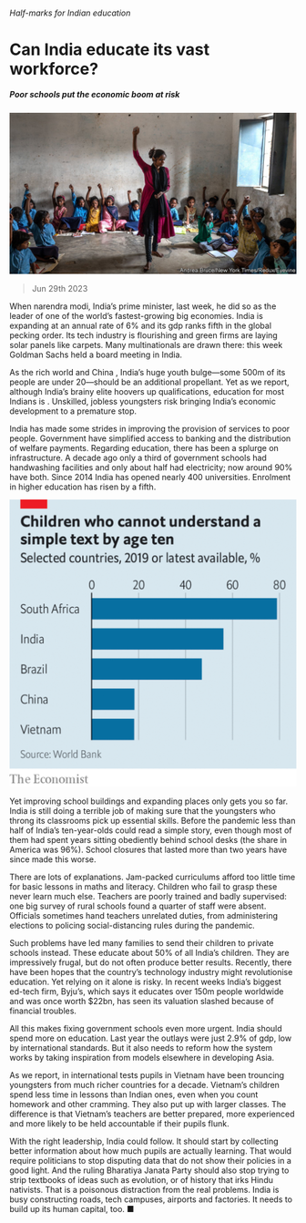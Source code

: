 ###### Half-marks for Indian education

# Can India educate its vast workforce? 

##### Poor schools put the economic boom at risk 

![image](images/20230701_LDP503.jpg) 

> Jun 29th 2023 

When narendra modi, India’s prime minister,  last week, he did so as the leader of one of the world’s fastest-growing big economies. India is expanding at an annual rate of 6% and its gdp ranks fifth in the global pecking order. Its tech industry is flourishing and green firms are laying solar panels like carpets. Many multinationals are drawn there: this week Goldman Sachs held a board meeting in India. 

As the rich world and China , India’s huge youth bulge—some 500m of its people are under 20—should be an additional propellant. Yet as we report, although India’s brainy elite hoovers up qualifications, education for most Indians is . Unskilled, jobless youngsters risk bringing India’s economic development to a premature stop.

India has made some strides in improving the provision of services to poor people. Government  have simplified access to banking and the distribution of welfare payments. Regarding education, there has been a splurge on infrastructure. A decade ago only a third of government schools had handwashing facilities and only about half had electricity; now around 90% have both. Since 2014 India has opened nearly 400 universities. Enrolment in higher education has risen by a fifth.

![image](images/20230701_WOC697.png) 


Yet improving school buildings and expanding places only gets you so far. India is still doing a terrible job of making sure that the youngsters who throng its classrooms pick up essential skills. Before the pandemic less than half of India’s ten-year-olds could read a simple story, even though most of them had spent years sitting obediently behind school desks (the share in America was 96%). School closures that lasted more than two years have since made this worse.

There are lots of explanations. Jam-packed curriculums afford too little time for basic lessons in maths and literacy. Children who fail to grasp these never learn much else. Teachers are poorly trained and badly supervised: one big survey of rural schools found a quarter of staff were absent. Officials sometimes hand teachers unrelated duties, from administering elections to policing social-distancing rules during the pandemic.

Such problems have led many families to send their children to private schools instead. These educate about 50% of all India’s children. They are impressively frugal, but do not often produce better results. Recently, there have been hopes that the country’s technology industry might revolutionise education. Yet relying on it alone is risky. In recent weeks India’s biggest ed-tech firm, Byju’s, which says it educates over 150m people worldwide and was once worth $22bn, has seen its valuation slashed because of financial troubles. 

All this makes fixing government schools even more urgent. India should spend more on education. Last year the outlays were just 2.9% of gdp, low by international standards. But it also needs to reform how the system works by taking inspiration from models elsewhere in developing Asia. 

As we report, in international tests pupils in Vietnam have been trouncing youngsters from much richer countries for a decade. Vietnam’s children spend less time in lessons than Indian ones, even when you count homework and other cramming. They also put up with larger classes. The difference is that Vietnam’s teachers are better prepared, more experienced and more likely to be held accountable if their pupils flunk.

With the right leadership, India could follow. It should start by collecting better information about how much pupils are actually learning. That would require politicians to stop disputing data that do not show their policies in a good light. And the ruling Bharatiya Janata Party should also stop trying to strip textbooks of ideas such as evolution, or of history that irks Hindu nativists. That is a poisonous distraction from the real problems. India is busy constructing roads, tech campuses, airports and factories. It needs to build up its human capital, too. ■

